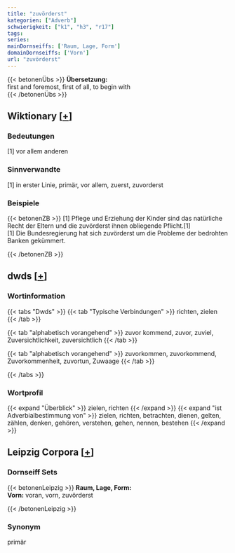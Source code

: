```yaml
---
title: "zuvörderst"
kategorien: ["Adverb"]
schwierigkeit: ["k1", "h3", "r17"]
tags:
series:
mainDornseiffs: ['Raum, Lage, Form']
domainDornseiffs: ['Vorn']
url: "zuvörderst"
---
```


{{< betonenÜbs >}}
**Übersetzung:**  
first and foremost, first of all, to begin with  
{{< /betonenÜbs >}}

## Wiktionary [[+](https://de.wiktionary.org/wiki/zuvörderst)]

### Bedeutungen
[1] vor allem anderen  

### Sinnverwandte
[1] in erster Linie, primär, vor allem, zuerst, zuvorderst  

### Beispiele
{{< betonenZB >}}
[1] Pflege und Erziehung der Kinder sind das natürliche Recht der Eltern und die zuvörderst ihnen obliegende Pflicht.[1]  
[1] Die Bundesregierung hat sich zuvörderst um die Probleme der bedrohten Banken gekümmert.  

{{< /betonenZB >}}


## dwds [[+](https://www.dwds.de/wb/zuvörderst)]

### Wortinformation
{{< tabs "Dwds" >}}
{{< tab "Typische Verbindungen" >}}
richten, zielen
{{< /tab >}}

{{< tab "alphabetisch vorangehend" >}}
zuvor kommend, zuvor, zuviel, Zuversichtlichkeit, zuversichtlich
{{< /tab >}}

{{< tab "alphabetisch vorangehend" >}}
zuvorkommen, zuvorkommend, Zuvorkommenheit, zuvortun, Zuwaage
{{< /tab >}}

{{< /tabs >}}

### Wortprofil
{{< expand "Überblick" >}} zielen, richten {{< /expand >}}
{{< expand "ist Adverbialbestimmung von" >}} zielen, richten, betrachten, dienen, gelten, zählen, denken, gehören, verstehen, gehen, nennen, bestehen {{< /expand >}}

## Leipzig Corpora [[+](https://corpora.uni-leipzig.de/en/res?word=zuvörderst&corpusId=deu_newscrawl-public_2018)]

### Dornseiff Sets
{{< betonenLeipzig >}}
**Raum, Lage, Form:**  
**Vorn:** voran, vorn, zuvörderst  

{{< /betonenLeipzig >}}

### Synonym
primär

